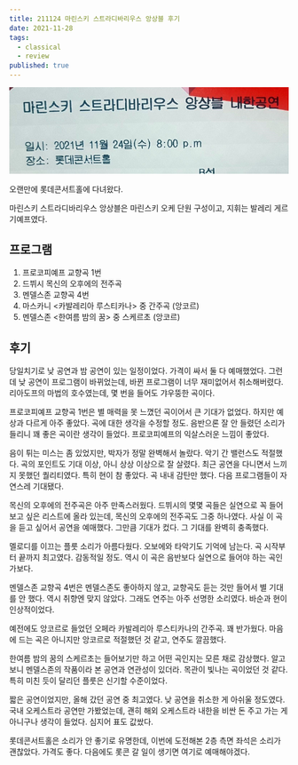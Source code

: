 ```yaml
---
title: 211124 마린스키 스트라디바리우스 앙상블 후기
date: 2021-11-28
tags:
  - classical
  - review
published: true
---
```




![ticket](./ticket.png)



오랜만에 롯데콘서트홀에 다녀왔다.

마린스키 스트라디바리우스 앙상블은 마린스키 오케 단원 구성이고, 지휘는 발레리 게르기예프였다.



## 프로그램

1. 프로코피예프 교향곡 1번
2. 드뷔시 목신의 오후에의 전주곡
3. 멘델스존 교향곡 4번
4. 마스카니 <카발레리아 루스티카나> 중 간주곡 (앙코르)
5. 멘델스존 <한여름 밤의 꿈> 중 스케르초 (앙코르)



## 후기

당일치기로 낮 공연과 밤 공연이 있는 일정이었다. 가격이 싸서 둘 다 예매했었다. 그런데 낮 공연이 프로그램이 바뀌었는데, 바뀐 프로그램이 너무 재미없어서 취소해버렸다. 리아도프의 마법의 호수였는데, 몇 번을 들어도 갸우뚱한 곡이다.

프로코피예프 교향곡 1번은 별 매력을 못 느꼈던 곡이어서 큰 기대가 없었다. 하지만 예상과 다르게 아주 좋았다. 곡에 대한 생각을 수정할 정도. 음반으론 잘 안 들렸던 소리가 들리니 꽤 좋은 곡이란 생각이 들었다. 프로코피예프의 익살스러운 느낌이 좋았다.

음이 튀는 미스는 좀 있었지만, 박자가 정말 완벽해서 놀랐다. 악기 간 밸런스도 적절했다. 곡의 포인트도 기대 이상, 아니 상상 이상으로 잘 살렸다. 최근 공연을 다니면서 느끼지 못했던 퀄리티였다. 특히 현이 참 좋았다. 곡 내내 감탄만 했다. 다음 프로그램들이 자연스레 기대됐다.

목신의 오후에의 전주곡은 아주 만족스러웠다. 드뷔시의 몇몇 곡들은 실연으로 꼭 들어보고 싶은 리스트에 올라 있는데, 목신의 오후에의 전주곡도 그중 하나였다. 사실 이 곡을 듣고 싶어서 공연을 예매했다. 그만큼 기대가 컸다. 그 기대를 완벽히 충족했다.

멜로디를 이끄는 플룻 소리가 아름다웠다. 오보에와 타악기도 기억에 남는다. 곡 시작부터 끝까지 최고였다. 감동적일 정도. 역시 이 곡은 음반보다 실연으로 들어야 하는 곡인가보다.

멘델스존 교향곡 4번은 멘델스존도 좋아하지 않고, 교향곡도 듣는 것만 들어서 별 기대를 안 했다. 역시 취향엔 맞지 않았다. 그래도 연주는 아주 선명한 소리였다. 바순과 현이 인상적이었다.

예전에도 앙코르로 들었던 오페라 카발레리아 루스티카나의 간주곡. 꽤 반가웠다. 마음에 드는 곡은 아니지만 앙코르로 적절했던 것 같고, 연주도 깔끔했다.

한여름 밤의 꿈의 스케르초는 들어보기만 하고 어떤 곡인지는 모른 채로 감상했다. 알고 보니 멘델스존의 작품이라 본 공연과 연관성이 있더라. 목관이 빛나는 곡이었던 것 같다. 특히 미친 듯이 달리던 플룻은 신기할 수준이었다.

짧은 공연이었지만, 올해 갔던 공연 중 최고였다. 낮 공연을 취소한 게 아쉬울 정도였다. 국내 오케스트라 공연만 가봤었는데, 괜히 해외 오케스트라 내한을 비싼 돈 주고 가는 게 아니구나 생각이 들었다. 심지어 표도 값쌌다.

롯데콘서트홀은 소리가 안 좋기로 유명한데, 이번에 도전해본 2층 측면 좌석은 소리가 괜찮았다. 가격도 좋다. 다음에도 롯콘 갈 일이 생기면 여기로 예매해야겠다.

